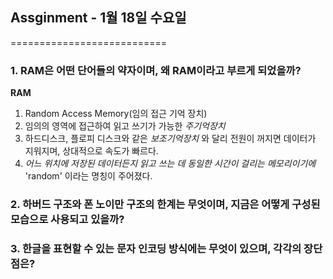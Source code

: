 ## Assginment - 1월 18일 수요일
===========================
### 1. RAM은 어떤 단어들의 약자이며, 왜 RAM이라고 부르게 되었을까?
**RAM**
1. Random Access Memory(임의 접근 기억 장치)
2. 임의의 영역에 접근하여 읽고 쓰기가 가능한 *주기억장치*
3. 하드디스크, 플로피 디스크와 같은 *보조기억장치* 와 달리 전원이 꺼지면 데이터가 지워지며, 상대적으로 속도가 빠르다.
4. *어느 위치에 저장된 데이터든지 읽고 쓰는 데 동일한 시간이 걸리는 메모리이기에* 'random' 이라는 명칭이 주어졌다.


### 2. 하버드 구조와 폰 노이만 구조의 한계는 무엇이며, 지금은 어떻게 구성된 모습으로 사용되고 있을까?


### 3. 한글을 표현할 수 있는 문자 인코딩 방식에는 무엇이 있으며, 각각의 장단점은?
